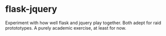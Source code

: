 flask-jquery
============

Experiment with how well flask and jquery play together. Both adept for raid protototypes. A purely academic exercise, at least for now.
